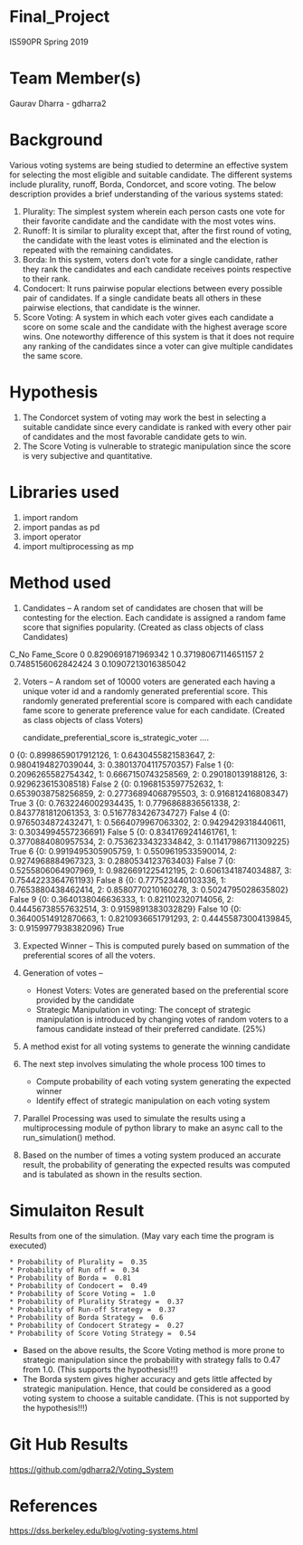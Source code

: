 # Final_Project
IS590PR Spring 2019

# Team Member(s)
Gaurav Dharra - gdharra2

# Background
Various voting systems are being studied to determine an effective system for selecting the most eligible and suitable candidate. The different systems include plurality, runoff, Borda, Condorcet, and score voting. The below description provides a brief understanding of the various systems stated:

1. Plurality: The simplest system wherein each person casts one vote for their favorite candidate and the candidate with the most votes wins.
2. Runoff: It is similar to plurality except that, after the first round of voting, the candidate with the least votes is eliminated and the election is repeated with the remaining candidates.
3. Borda: In this system, voters don’t vote for a single candidate, rather they rank the candidates and each candidate receives points respective to their rank.
4. Condocert: It runs pairwise popular elections between every possible pair of candidates. If a single candidate beats all others in these pairwise elections, that candidate is the winner.
5. Score Voting: A system in which each voter gives each candidate a score on some scale and the candidate with the highest average score wins. One noteworthy difference of this system is that it does not require any ranking of the candidates since a voter can give multiple candidates the same score.

# Hypothesis
1. The Condorcet system of voting may work the best in selecting a suitable candidate since every candidate is ranked with every other pair of candidates and the most favorable candidate gets to win.
2. The Score Voting is vulnerable to strategic manipulation since the score is very subjective and quantitative. 

# Libraries used
1. import random
2. import pandas as pd
3. import operator
4. import multiprocessing as mp

# Method used
1. Candidates – A random set of candidates are chosen that will be contesting for the election. Each candidate is assigned a random fame score that signifies popularity. (Created as class objects of class Candidates)

C_No Fame_Score
0    0.8290691871969342
1    0.37198067114651157
2    0.7485156062842424
3    0.10907213016385042

2. Voters – A random set of 10000 voters are generated each having a unique voter id and a randomly generated preferential score. This randomly generated preferential score is compared with each candidate fame score to generate preference value for each candidate. (Created as class objects of class Voters) 

      candidate_preferential_score                                                                    is_strategic_voter  ....
      
0     {0: 0.8998659017912126, 1: 0.6430455821583647, 2: 0.9804194827039044, 3: 0.38013704117570357}    False
1     {0: 0.2096265582754342, 1: 0.6667150743258569, 2: 0.290180139188126, 3: 0.929623615308518}       False
2     {0: 0.1968153597752632, 1: 0.6539038758256859, 2: 0.27736894068795503, 3: 0.916812416808347}     True
3     {0: 0.7632246002934435, 1: 0.7796868836561338, 2: 0.8437781812061353, 3: 0.5167783426734727}     False
4     {0: 0.9765034872432471, 1: 0.5664079967063302, 2: 0.9429429318440611, 3: 0.3034994557236691}     False
5     {0: 0.8341769241461761, 1: 0.3770884080957534, 2: 0.7536233432334842, 3: 0.11417986711309225}    True
6     {0: 0.9919495305905759, 1: 0.5509619533590014, 2: 0.9274968884967323, 3: 0.2880534123763403}     False
7     {0: 0.5255806064907969, 1: 0.9826691225412195, 2: 0.6061341874034887, 3: 0.7544223364761193}     False
8     {0: 0.777523440103336, 1: 0.7653880438462414, 2: 0.8580770210160278, 3: 0.5024795028635802}      False
9     {0: 0.3640138046636333, 1: 0.821102320714056, 2: 0.44456738557632514, 3: 0.9159891383032829}     False
10    {0: 0.36400514912870663, 1: 0.8210936651791293, 2: 0.44455873004139845, 3: 0.9159977938382096}   True

3. Expected Winner – This is computed purely based on summation of the preferential scores of all the voters.

4. Generation of votes – 
   * Honest Voters: Votes are generated based on the preferential score provided by the candidate
   * Strategic Manipulation in voting: The concept of strategic manipulation is introduced by changing votes of  random voters to a famous candidate instead of their preferred candidate. (25%)

5. A method exist for all voting systems to generate the winning candidate

6. The next step involves simulating the whole process 100 times to 
   * Compute probability of each voting system generating the expected winner
   * Identify effect of strategic manipulation on each voting system

7. Parallel Processing was used to simulate the results using a multiprocessing module of python library to make an async call to the run_simulation() method.

8. Based on the number of times a voting system produced an accurate result, the probability of generating the expected results was computed and is tabulated as shown in the results section.

# Simulaiton Result

Results from one of the simulation. (May vary each time the program is executed)

    * Probability of Plurality =  0.35
    * Probability of Run off =  0.34
    * Probability of Borda =  0.81
    * Probability of Condocert =  0.49
    * Probability of Score Voting =  1.0
    * Probability of Plurality Strategy =  0.37
    * Probability of Run-off Strategy =  0.37
    * Probability of Borda Strategy =  0.6
    * Probability of Condocert Strategy =  0.27
    * Probability of Score Voting Strategy =  0.54

* Based on the above results, the Score Voting method is more prone to strategic manipulation since the probability with strategy falls to 0.47 from 1.0. (This supports the hypothesis!!!)
* The Borda system gives higher accuracy and gets little affected by strategic manipulation. Hence, that could be considered as a good voting system to choose a suitable candidate. (This is not supported by the hypothesis!!!)

# Git Hub Results
https://github.com/gdharra2/Voting_System

# References
https://dss.berkeley.edu/blog/voting-systems.html
